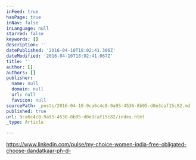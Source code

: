 ```yaml
---
inFeed: true
hasPage: true
inNav: false
inLanguage: null
starred: false
keywords: []
description: ''
datePublished: '2016-04-10T18:02:41.306Z'
dateModified: '2016-04-10T18:02:41.067Z'
title: ''
author: []
authors: []
publisher:
  name: null
  domain: null
  url: null
  favicon: null
sourcePath: _posts/2016-04-10-9ca6c4c8-9a95-4536-8b95-d0e3caf15c82.md
published: true
url: 9ca6c4c8-9a95-4536-8b95-d0e3caf15c82/index.html
_type: Article

---
```

https://www.linkedin.com/pulse/my-choice-women-india-free-obligated-choose-dandatkaar-ph-d-